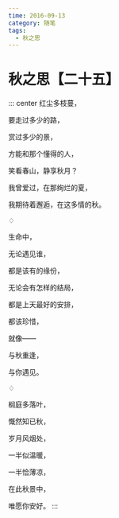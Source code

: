 ```yaml
---
time: 2016-09-13
category: 随笔
tags:
  - 秋之思
---
```


# 秋之思【二十五】

::: center
红尘多枝蔓，

要走过多少的路，

赏过多少的景，

方能和那个懂得的人，

笑看春山，静享秋月？

我曾爱过，在那绚烂的夏，

我期待着邂逅，在这多情的秋。

♢

生命中，

无论遇见谁，

都是该有的缘份，

无论会有怎样的结局，

都是上天最好的安排，

都该珍惜，

就像——

与秋重逢，

与你遇见。

♢

榈庭多落叶，

慨然知已秋，

岁月风烟处，

一半似温暖，

一半恰薄凉，

在此秋景中，

唯愿你安好。
:::
